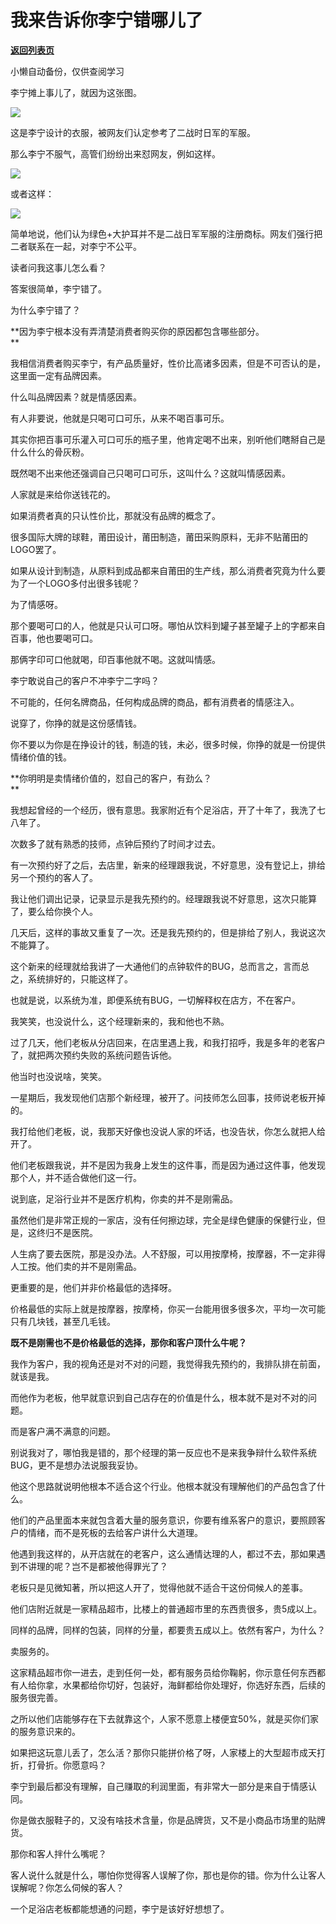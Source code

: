 # 我来告诉你李宁错哪儿了

[**返回列表页**](/gzh/记忆承载3)

小懒自动备份，仅供查阅学习

李宁摊上事儿了，就因为这张图。  

![](https://mmbiz.qpic.cn/mmbiz_jpg/kUPJJuHAHUtZekePupns0JhZibKRcSAYh1237vxaWG5uBJHZxQV6a1xJFOSB9hWziaFKI0rpLibvsCQAef7093Qlw/640?wx_fmt=jpeg&wxfrom;=5&wx;_lazy=1&wx;_co=1)

这是李宁设计的衣服，被网友们认定参考了二战时日军的军服。  

那么李宁不服气，高管们纷纷出来怼网友，例如这样。  

![](https://mmbiz.qpic.cn/mmbiz_jpg/kUPJJuHAHUtZekePupns0JhZibKRcSAYh02jX2ib6U1OXffEbV9oYNmSUPnpDscicn6PMWia7dDic3wDoVicofU7TZ2g/640?wx_fmt=jpeg&wxfrom;=5&wx;_lazy=1&wx;_co=1)

或者这样：  

![](https://mmbiz.qpic.cn/mmbiz_jpg/kUPJJuHAHUtZekePupns0JhZibKRcSAYhVWbQxgynSNOia1YfgL8JQndrgFG51CEKcgGuYjGEhsUM0xx2AKRj1icg/640?wx_fmt=jpeg&wxfrom;=5&wx;_lazy=1&wx;_co=1)

简单地说，他们认为绿色+大护耳并不是二战日军军服的注册商标。网友们强行把二者联系在一起，对李宁不公平。

读者问我这事儿怎么看？  

答案很简单，李宁错了。

为什么李宁错了？  

 **因为李宁根本没有弄清楚消费者购买你的原因都包含哪些部分。  
**

我相信消费者购买李宁，有产品质量好，性价比高诸多因素，但是不可否认的是，这里面一定有品牌因素。  

什么叫品牌因素？就是情感因素。  

有人非要说，他就是只喝可口可乐，从来不喝百事可乐。  

其实你把百事可乐灌入可口可乐的瓶子里，他肯定喝不出来，别听他们瞎掰自己是什么什么的骨灰粉。

既然喝不出来他还强调自己只喝可口可乐，这叫什么？这就叫情感因素。

人家就是来给你送钱花的。  

如果消费者真的只认性价比，那就没有品牌的概念了。  

很多国际大牌的球鞋，莆田设计，莆田制造，莆田采购原料，无非不贴莆田的LOGO罢了。  

如果从设计到制造，从原料到成品都来自莆田的生产线，那么消费者究竟为什么要为了一个LOGO多付出很多钱呢？  

为了情感呀。  

那个要喝可口的人，他就是只认可口呀。哪怕从饮料到罐子甚至罐子上的字都来自百事，他也要喝可口。  

那俩字印可口他就喝，印百事他就不喝。这就叫情感。  

李宁敢说自己的客户不冲李宁二字吗？  

不可能的，任何名牌商品，任何构成品牌的商品，都有消费者的情感注入。

说穿了，你挣的就是这份感情钱。  

你不要以为你是在挣设计的钱，制造的钱，未必，很多时候，你挣的就是一份提供情绪价值的钱。  

 **你明明是卖情绪价值的，怼自己的客户，有劲么？  
**

我想起曾经的一个经历，很有意思。我家附近有个足浴店，开了十年了，我洗了七八年了。  

次数多了就有熟悉的技师，点钟后预约了时间才过去。  

有一次预约好了之后，去店里，新来的经理跟我说，不好意思，没有登记上，排给另一个预约的客人了。  

我让他们调出记录，记录显示是我先预约的。经理跟我说不好意思，这次只能算了，要么给你换个人。

几天后，这样的事故又重复了一次。还是我先预约的，但是排给了别人，我说这次不能算了。  

这个新来的经理就给我讲了一大通他们的点钟软件的BUG，总而言之，言而总之，系统排好的，只能这样了。  

也就是说，以系统为准，即便系统有BUG，一切解释权在店方，不在客户。

我笑笑，也没说什么，这个经理新来的，我和他也不熟。  

过了几天，他们老板从分店回来，在店里遇上我，和我打招呼，我是多年的老客户了，就把两次预约失败的系统问题告诉他。

他当时也没说啥，笑笑。  

一星期后，我发现他们店那个新经理，被开了。问技师怎么回事，技师说老板开掉的。

我打给他们老板，说，我那天好像也没说人家的坏话，也没告状，你怎么就把人给开了。  

他们老板跟我说，并不是因为我身上发生的这件事，而是因为通过这件事，他发现那个人，并不适合做他们这一行。  

说到底，足浴行业并不是医疗机构，你卖的并不是刚需品。  

虽然他们是非常正规的一家店，没有任何擦边球，完全是绿色健康的保健行业，但是，这终归不是医院。  

人生病了要去医院，那是没办法。人不舒服，可以用按摩椅，按摩器，不一定非得人工按。他们卖的并不是刚需品。  

更重要的是，他们并非价格最低的选择呀。

价格最低的实际上就是按摩器，按摩椅，你买一台能用很多很多次，平均一次可能只有几块钱，甚至几毛钱。  

 **既不是刚需也不是价格最低的选择，那你和客户顶什么牛呢？**

我作为客户，我的视角还是对不对的问题，我觉得我先预约的，我排队排在前面，就该是我。  

而他作为老板，他早就意识到自己店存在的价值是什么，根本就不是对不对的问题。  

而是客户满不满意的问题。

别说我对了，哪怕我是错的，那个经理的第一反应也不是来我争辩什么软件系统BUG，更不是想办法说服我妥协。  

他这个思路就说明他根本不适合这个行业。他根本就没有理解他们的产品包含了什么。

他们的产品里面本来就包含着大量的服务意识，你要有维系客户的意识，要照顾客户的情绪，而不是死板的去给客户讲什么大道理。  

他遇到我这样的，从开店就在的老客户，这么通情达理的人，都过不去，那如果遇到不讲理的呢？岂不是都被他得罪光了？  

老板只是见微知著，所以把这人开了，觉得他就不适合干这份伺候人的差事。

他们店附近就是一家精品超市，比楼上的普通超市里的东西贵很多，贵5成以上。  

同样的品牌，同样的包装，同样的分量，都要贵五成以上。依然有客户，为什么？

卖服务的。  

这家精品超市你一进去，走到任何一处，都有服务员给你鞠躬，你示意任何东西都有人给你拿，水果都给你切好，包装好，海鲜都给你处理好，你选好东西，后续的服务很完善。  

之所以他们店能够存在下去就靠这个，人家不愿意上楼便宜50%，就是买你们家的服务意识来的。

如果把这玩意儿丢了，怎么活？那你只能拼价格了呀，人家楼上的大型超市成天打折，打骨折。你愿意吗？  

李宁到最后都没有理解，自己赚取的利润里面，有非常大一部分是来自于情感认同。  

你是做衣服鞋子的，又没有啥技术含量，你是品牌货，又不是小商品市场里的贴牌货。  

那你和客人拌什么嘴呢？

客人说什么就是什么，哪怕你觉得客人误解了你，那也是你的错。你为什么让客人误解呢？你怎么伺候的客人？  

一个足浴店老板都能想通的问题，李宁是该好好想想了。

